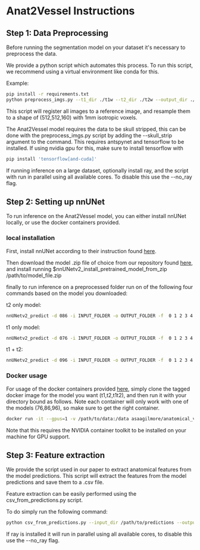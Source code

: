 # Anat2Vessel Instructions



## Step 1: Data Preprocessing

Before running the segmentation model on your dataset it's necessary to preprocess
the data.

We provide a python script which automates this process. To run this script,
we recommend using a virtual environment like conda for this.

Example:

```bash
pip install -r requirements.txt
python preprocess_imgs.py --t1_dir ./t1w --t2_dir ./t2w --output_dir ./preprocessed --id_delim "_"
```

This script will register all images to a reference image, and resample them to a shape of (512,512,160) with 1mm isotropic voxels.

The Anat2Vessel model requires the data to be skull stripped,
this can be done with the preprocess_imgs.py script by adding the --skull_strip
argument to the command. This requires antspynet and tensorflow to be installed.
If using nvidia gpu for this, make sure to install tensorflow with
```bash
pip install 'tensorflow[and-cuda]'
```

If running inference on a large dataset, optionally install ray,
and the script with run in parallel using all available cores.
To disable this use the --no_ray flag.
## Step 2: Setting up nnUNet

To run inference on the Anat2Vessel model, you can either install
nnUNet locally, or use the docker containers provided.

### local installation
First, install nnUNet according to their instruction found [here](https://github.com/MIC-DKFZ/nnUNet/blob/master/documentation/installation_instructions.md).

Then download the model .zip file of choice from our repository found [here](https://huggingface.co/huggingbrain/AnatomicalVesselSeg), and install running $nnUNetv2_install_pretrained_model_from_zip /path/to/model_file.zip

finally to run inference on a preprocessed folder run on of the following four commands based on the model you downloaded:

t2 only model:
```bash
nnUNetv2_predict -d 086 -i INPUT_FOLDER -o OUTPUT_FOLDER -f  0 1 2 3 4 -tr nnUNetTrainer -c 3d_fullres -p nnUNetResEncUNetLPlans
```
t1 only model:
```bash
nnUNetv2_predict -d 076 -i INPUT_FOLDER -o OUTPUT_FOLDER -f  0 1 2 3 4 -tr nnUNetTrainer -c 3d_fullres -p nnUNetResEncUNetLPlans
```
t1 + t2:
```bash
nnUNetv2_predict -d 096 -i INPUT_FOLDER -o OUTPUT_FOLDER -f  0 1 2 3 4 -tr nnUNetTrainerCLDLoss -c 3d_fullres -p nnUNetResEncUNetMPlans
```

### Docker usage

For usage of the docker containers provided [here](https://hub.docker.com/repository/docker/asaagilmore/anatomical_vessel_seg/tags),
simply clone the tagged docker image for the model you want (t1,t2,t1t2), and then
run it with your directory bound as follows. Note each container will only work with
one of the models (76,86,96), so make sure to get the right container.

```bash
docker run -it --gpus=1 -v /path/to/data:/data asaagilmore/anatomical_vessel_seg:t1t2 ...INFERENCE_COMMAND_FROM_ABOVE
```
Note that this requires the NVIDIA container toolkit to be installed on your machine
for GPU support.

## Step 3: Feature extraction

We provide the script used in our paper to extract anatomical features from the model predictions.
This script will extract the features from the model predictions and save them to a .csv file.

Feature extraction can be easily performed using the csv_from_predictions.py script.

To do simply run the following command:
```bash
python csv_from_predictions.py --input_dir /path/to/predictions --output_path path/to/save/features.csv
```

If ray is installed it will run in parallel using all available cores,
to disable this use the --no_ray flag.

